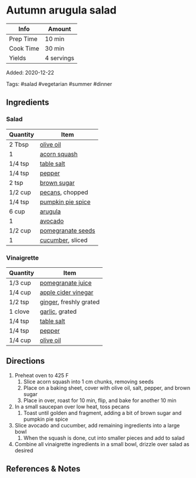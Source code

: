 # Autumn arugula salad

| Info      | Amount     |
| --------- | ---------- |
| Prep Time | 10 min     |
| Cook Time | 30 min     |
| Yields    | 4 servings |

Added: 2020-12-22

Tags: #salad #vegetarian #summer #dinner

## Ingredients

### Salad

| Quantity | Item                                                          |
| -------- | ------------------------------------------------------------- |
| 2 Tbsp   | [olive oil](../_ingredients/olive%20oil.md)                   |
| 1        | [acorn squash](../_ingredients/acorn%20squash.md)             |
| 1/4 tsp  | [table salt](../_ingredients/table%20salt.md)                 |
| 1/4 tsp  | [pepper](../_ingredients/pepper.md)                           |
| 2 tsp    | [brown sugar](../_ingredients/brown%20sugar.md)               |
| 1/2 cup  | [pecans](../_ingredients/pecan.md), chopped                   |
| 1/4 tsp  | [pumpkin pie spice](../_ingredients/pumpkin%20pie%20spice.md) |
| 6 cup    | [arugula](../_ingredients/arugula.md)                         |
| 1        | [avocado](../_ingredients/avocado.md)                         |
| 1/2 cup  | [pomegranate seeds](../_ingredients/pomegranate%20seeds.md)   |
| 1        | [cucumber](../_ingredients/cucumber.md), sliced               |

### Vinaigrette

| Quantity | Item                                                        |
| -------- | ----------------------------------------------------------- |
| 1/3 cup  | [pomegranate juice](../_ingredients/pomegranate%20juice.md) |
| 1/4 cup  | [apple cider vinegar](apple%20cider%20vinegar)              |
| 1/2 tsp  | [ginger](../_ingredients/ginger.md), freshly grated         |
| 1 clove  | [garlic](../_ingredients/garlic.md), grated                 |
| 1/4 tsp  | [table salt](../_ingredients/table%20salt.md)               |
| 1/4 tsp  | [pepper](../_ingredients/pepper.md)                         |
| 1/4 cup  | [olive oil](../_ingredients/olive%20oil.md)                 |

## Directions

1. Preheat oven to 425 F
    1. Slice acorn squash into 1 cm chunks, removing seeds
    2. Place on a baking sheet, cover with olive oil, salt, pepper, and brown sugar
    3. Place in over, roast for 10 min, flip, and bake for another 10 min
2. In a small saucepan over low heat, toss pecans
    1. Toast until golden and fragment, adding a bit of brown sugar and pumpkin pie spice
3. Slice avocado and cucumber, add remaining ingredients into a large bowl
    1. When the squash is done, cut into smaller pieces and add to salad
4. Combine all vinaigrette ingredients in a small bowl, drizzle over salad as desired

## References & Notes

[^1]: [Original recipe](https://howsweeteats.com/wprm_print/59460)
